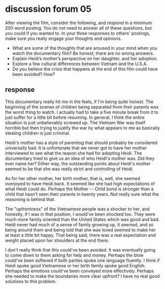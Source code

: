 # discussion forum 05

After viewing the film, consider the following, and respond in a minimum 200 word posting. You do not need to answer all of these questions, but you could if you wanted to. In your three responses to others' postings, make sure you really engage your thoughts and opinions.

- What are some of the thoughts that are aroused in your mind when you watch the documentary film? Be honest; there are no wrong answers.
- Explain Heidi’s mother’s perspective on her daughter, and her adoption.
- Explore a few cultural differences between Vietnam and the U.S.A.
- Do you believe the crisis that happens at the end of this film could have been avoided? How?

## response

This documentary really hit me in the feels, if I'm being quite honest. The beginning of the scenes of children being separated from their parents was the worst thing to watch. I actually had to take a five minute break from it to just suffer for a little bit before resuming. In general, I think the entire situation is just unbelievably screwed up. The Vietnam War was itself horrible but then trying to justify the war by what appears to me as basically stealing children is just criminal.

Heidi's mother has a style of parenting that should probably be considered universally bad. It is unfortunate that we never got to have her mother interviewed to see what the reason she had for adopting Heidi. The documentary tried to give us an idea of who Heidi's mother was. Did they ever name her? Either way, the outstanding points about Heidi's mother seemed to be that she was really strict and controlling of Heidi.

As for her other mother, her birth mother, that is, well, she seemed overjoyed to have Heidi back. It seemed like she had high expectations of what Heidi could do. Perhaps the Mother -- Child bond is stronger than a child that hasn't seen their parents in twenty years. Not really sure what the reasoning is behind that.

The "upfrontness" of the Vietnamese people was a shocker to her, and honestly, if I was in that position, I would've been shocked too. They were much more family oriented than the United States which was good and bad. Heidi never had much of a sense of family growing up, it seemed, and so being around them and being told that she was loved seemed to make her at least a little bit happy. That being said, there was a real expectation and weight placed upon her shoulders at the end there.

I don't really think that this could've been avoided. It was eventually going to come down to them asking for help and money. Perhaps the blow could've been softened if both parties spoke one language fluently. I think if Heidi spoke good Vietnamese or her birth family spoke good English. Perhaps the emotions could've been conveyed more effectively. Perhaps she needed to make the boundaries more clear upfront? I have no real good solutions to this problem.
